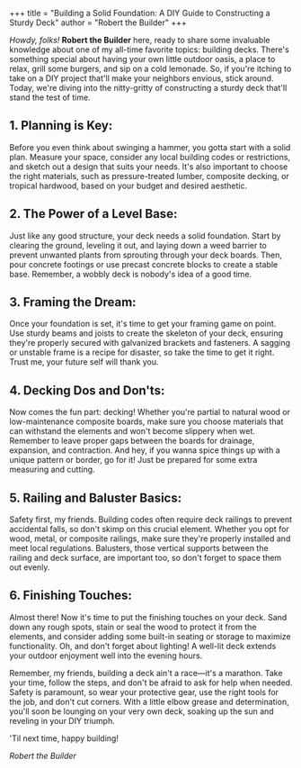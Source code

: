 +++
title = "Building a Solid Foundation: A DIY Guide to Constructing a Sturdy Deck"
author = "Robert the Builder"
+++

*Howdy, folks!* **Robert the Builder** here, ready to share some invaluable knowledge about one of my all-time favorite topics: building decks. There's something special about having your own little outdoor oasis, a place to relax, grill some burgers, and sip on a cold lemonade. So, if you're itching to take on a DIY project that'll make your neighbors envious, stick around. Today, we're diving into the nitty-gritty of constructing a sturdy deck that'll stand the test of time.

## 1. Planning is Key:

Before you even think about swinging a hammer, you gotta start with a solid plan. Measure your space, consider any local building codes or restrictions, and sketch out a design that suits your needs. It's also important to choose the right materials, such as pressure-treated lumber, composite decking, or tropical hardwood, based on your budget and desired aesthetic.

## 2. The Power of a Level Base:

Just like any good structure, your deck needs a solid foundation. Start by clearing the ground, leveling it out, and laying down a weed barrier to prevent unwanted plants from sprouting through your deck boards. Then, pour concrete footings or use precast concrete blocks to create a stable base. Remember, a wobbly deck is nobody's idea of a good time.

## 3. Framing the Dream:

Once your foundation is set, it's time to get your framing game on point. Use sturdy beams and joists to create the skeleton of your deck, ensuring they're properly secured with galvanized brackets and fasteners. A sagging or unstable frame is a recipe for disaster, so take the time to get it right. Trust me, your future self will thank you.

## 4. Decking Dos and Don'ts:

Now comes the fun part: decking! Whether you're partial to natural wood or low-maintenance composite boards, make sure you choose materials that can withstand the elements and won't become slippery when wet. Remember to leave proper gaps between the boards for drainage, expansion, and contraction. And hey, if you wanna spice things up with a unique pattern or border, go for it! Just be prepared for some extra measuring and cutting.

## 5. Railing and Baluster Basics:

Safety first, my friends. Building codes often require deck railings to prevent accidental falls, so don't skimp on this crucial element. Whether you opt for wood, metal, or composite railings, make sure they're properly installed and meet local regulations. Balusters, those vertical supports between the railing and deck surface, are important too, so don't forget to space them out evenly.

## 6. Finishing Touches:

Almost there! Now it's time to put the finishing touches on your deck. Sand down any rough spots, stain or seal the wood to protect it from the elements, and consider adding some built-in seating or storage to maximize functionality. Oh, and don't forget about lighting! A well-lit deck extends your outdoor enjoyment well into the evening hours.

Remember, my friends, building a deck ain't a race—it's a marathon. Take your time, follow the steps, and don't be afraid to ask for help when needed. Safety is paramount, so wear your protective gear, use the right tools for the job, and don't cut corners. With a little elbow grease and determination, you'll soon be lounging on your very own deck, soaking up the sun and reveling in your DIY triumph.

'Til next time, happy building!

*Robert the Builder*